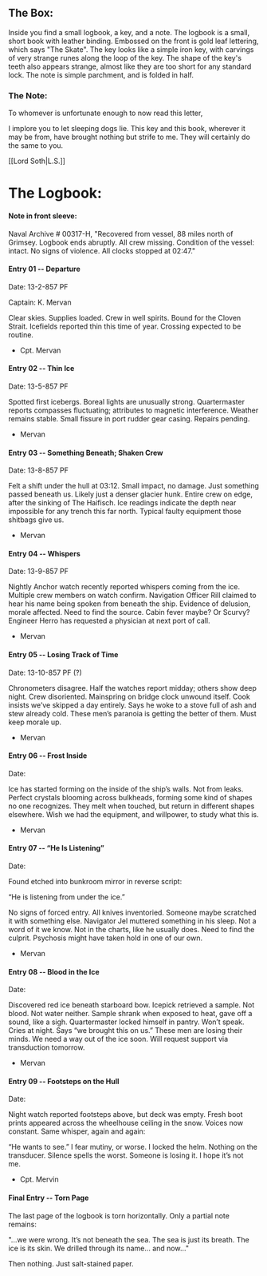 
## The Box:

Inside you find a small logbook, a key, and a note. The logbook is a small, short book with leather binding. Embossed on the front is gold leaf lettering, which says "The Skate". The key looks like a simple iron key, with carvings of very strange runes along the loop of the key. The shape of the key's teeth also appears strange, almost like they are too short for any standard lock. The note is simple parchment, and is folded in half.

### The Note:

To whomever is unfortunate enough to now read this letter, 

  

I implore you to let sleeping dogs lie. This key and this book, wherever it may be from, have brought nothing but strife to me. They will certainly do the same to you.

  

[[Lord Soth|L.S.]]

# The Logbook: 

#### Note in front sleeve:

Naval Archive # 00317-H, "Recovered from vessel, 88 miles north of Grimsey. Logbook ends abruptly. All crew missing. Condition of the vessel: intact. No signs of violence. All clocks stopped at 02:47."

#### Entry 01 -- Departure

Date: 13-2-857 PF

Captain: K. Mervan  

Clear skies. Supplies loaded. Crew in well spirits. Bound for the Cloven Strait. Icefields reported thin this time of year. Crossing expected to be routine.  

- Cpt. Mervan

#### Entry 02 -- Thin Ice

Date: 13-5-857 PF

Spotted first icebergs. Boreal lights are unusually strong. Quartermaster reports compasses fluctuating; attributes to magnetic interference. Weather remains stable. Small fissure in port rudder gear casing. Repairs pending.  

- Mervan

#### Entry 03 -- Something Beneath; Shaken Crew

Date: 13-8-857 PF

Felt a shift under the hull at 03:12. Small impact, no damage. Just something passed beneath us. Likely just a denser glacier hunk. Entire crew on edge, after the sinking of The Haifisch. Ice readings indicate the depth near impossible for any trench this far north. Typical faulty equipment those shitbags give us.  

- Mervan

#### Entry 04 -- Whispers 

Date: 13-9-857 PF

Nightly Anchor watch recently reported whispers coming from the ice. Multiple crew members on watch confirm. Navigation Officer Rill claimed to hear his name being spoken from beneath the ship. Evidence of delusion, morale affected. Need to find the source. Cabin fever maybe? Or Scurvy? Engineer Herro has requested a physician at next port of call. 

- Mervan

#### Entry 05 -- Losing Track of Time

Date: 13-10-857 PF (?)  

Chronometers disagree. Half the watches report midday; others show deep night. Crew disoriented. Mainspring on bridge clock unwound itself. Cook insists we’ve skipped a day entirely. Says he woke to a stove full of ash and stew already cold. These men’s paranoia is getting the better of them. Must keep morale up. 

- Mervan

#### Entry 06 -- Frost Inside

Date: 

Ice has started forming on the inside of the ship’s walls. Not from leaks. Perfect crystals blooming across bulkheads, forming some kind of shapes no one recognizes. They melt when touched, but return in different shapes elsewhere. Wish we had the equipment, and willpower, to study what this is.

- Mervan

#### Entry 07 -- “He Is Listening”

Date: 

Found etched into bunkroom mirror in reverse script:

“He is listening from under the ice.”

No signs of forced entry. All knives inventoried. Someone maybe scratched it with something else. Navigator Jel muttered something in his sleep. Not a word of it we know. Not in the charts, like he usually does. Need to find the culprit. Psychosis might have taken hold in one of our own. 

- Mervan

#### Entry 08 -- Blood in the Ice

Date: 

Discovered red ice beneath starboard bow. Icepick retrieved a sample. Not blood. Not water neither. Sample shrank when exposed to heat, gave off a sound, like a sigh. Quartermaster locked himself in pantry. Won’t speak. Cries at night. Says “we brought this on us.” These men are losing their minds. We need a way out of the ice soon. Will request support via transduction tomorrow. 

- Mervan

#### Entry 09 -- Footsteps on the Hull

Date: 

Night watch reported footsteps above, but deck was empty. Fresh boot prints appeared across the wheelhouse ceiling in the snow. Voices now constant. Same whisper, again and again:

“He wants to see.” I fear mutiny, or worse. I locked the helm. Nothing on the transducer. Silence spells the worst. Someone is losing it. I hope it’s not me. 

- Cpt. Mervin

#### Final Entry -- Torn Page

The last page of the logbook is torn horizontally. Only a partial note remains:

"...we were wrong. It’s not beneath the sea. The sea is just its breath. The ice is its skin. We drilled through its name… and now..."

  

Then nothing. Just salt-stained paper.

